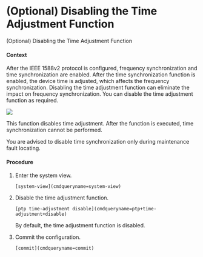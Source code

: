 (Optional) Disabling the Time Adjustment Function
=================================================

(Optional) Disabling the Time Adjustment Function

#### Context

After the IEEE 1588v2 protocol is configured, frequency synchronization and time synchronization are enabled. After the time synchronization function is enabled, the device time is adjusted, which affects the frequency synchronization. Disabling the time adjustment function can eliminate the impact on frequency synchronization. You can disable the time adjustment function as required.

![](public_sys-resources/note_3.0-en-us.png) 

This function disables time adjustment. After the function is executed, time synchronization cannot be performed.

You are advised to disable time synchronization only during maintenance fault locating.



#### Procedure

1. Enter the system view.
   
   
   ```
   [system-view](cmdqueryname=system-view)
   ```
2. Disable the time adjustment function.
   
   
   ```
   [ptp time-adjustment disable](cmdqueryname=ptp+time-adjustment+disable)
   ```
   
   
   
   By default, the time adjustment function is disabled.
3. Commit the configuration.
   
   
   ```
   [commit](cmdqueryname=commit)
   ```